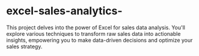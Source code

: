 # excel-sales-analytics-
This project delves into the power of Excel for sales data analysis.  You'll explore various techniques to transform raw sales data into actionable insights, empowering you to make data-driven decisions and optimize your sales strategy.
